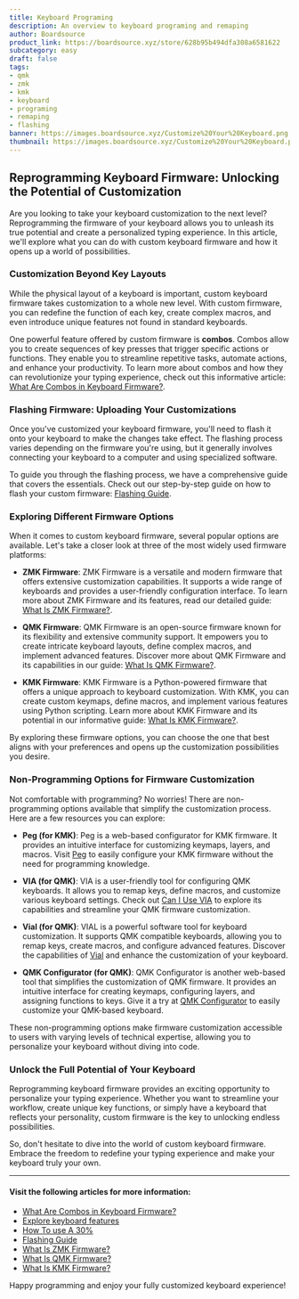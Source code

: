 ```yaml
---
title: Keyboard Programing
description: An overview to keyboard programing and remaping
author: Boardsource
product_link: https://boardsource.xyz/store/628b95b494dfa308a6581622
subcategory: easy
draft: false
tags: 
- qmk
- zmk 
- kmk
- keyboard
- programing
- remaping
- flashing
banner: https://images.boardsource.xyz/Customize%20Your%20Keyboard.png
thumbnail: https://images.boardsource.xyz/Customize%20Your%20Keyboard.png
---
```




## Reprogramming Keyboard Firmware: Unlocking the Potential of Customization

Are you looking to take your keyboard customization to the next level? Reprogramming the firmware of your keyboard allows you to unleash its true potential and create a personalized typing experience. In this article, we'll explore what you can do with custom keyboard firmware and how it opens up a world of possibilities.

### Customization Beyond Key Layouts

While the physical layout of a keyboard is important, custom keyboard firmware takes customization to a whole new level. With custom firmware, you can redefine the function of each key, create complex macros, and even introduce unique features not found in standard keyboards.

One powerful feature offered by custom firmware is **combos**. Combos allow you to create sequences of key presses that trigger specific actions or functions. They enable you to streamline repetitive tasks, automate actions, and enhance your productivity. To learn more about combos and how they can revolutionize your typing experience, check out this informative article: [What Are Combos in Keyboard Firmware?](https://new.boardsource.xyz/docs/articles-what_are_combos_in_a_keyboard_firmware).

### Flashing Firmware: Uploading Your Customizations

Once you've customized your keyboard firmware, you'll need to flash it onto your keyboard to make the changes take effect. The flashing process varies depending on the firmware you're using, but it generally involves connecting your keyboard to a computer and using specialized software.

To guide you through the flashing process, we have a comprehensive guide that covers the essentials. Check out our step-by-step guide on how to flash your custom firmware: [Flashing Guide](https://new.boardsource.xyz/docs/guides-flashing).

### Exploring Different Firmware Options

When it comes to custom keyboard firmware, several popular options are available. Let's take a closer look at three of the most widely used firmware platforms:

- **ZMK Firmware**: ZMK Firmware is a versatile and modern firmware that offers extensive customization capabilities. It supports a wide range of keyboards and provides a user-friendly configuration interface. To learn more about ZMK Firmware and its features, read our detailed guide: [What Is ZMK Firmware?](https://new.boardsource.xyz/docs/guides-what_is_zmk).

- **QMK Firmware**: QMK Firmware is an open-source firmware known for its flexibility and extensive community support. It empowers you to create intricate keyboard layouts, define complex macros, and implement advanced features. Discover more about QMK Firmware and its capabilities in our guide: [What Is QMK Firmware?](https://new.boardsource.xyz/docs/guides-what_is_qmk).

- **KMK Firmware**: KMK Firmware is a Python-powered firmware that offers a unique approach to keyboard customization. With KMK, you can create custom keymaps, define macros, and implement various features using Python scripting. Learn more about KMK Firmware and its potential in our informative guide: [What Is KMK Firmware?](https://new.boardsource.xyz/docs/guides-what_is_kmk).

By exploring these firmware options, you can choose the one that best aligns with your preferences and opens up the customization possibilities you desire.

### Non-Programming Options for Firmware Customization

Not comfortable with programming? No worries! There are non-programming options available that simplify the customization process. Here are a few resources you can explore:

- **Peg (for KMK)**: Peg is a web-based configurator for KMK firmware. It provides an intuitive interface for customizing keymaps, layers, and macros. Visit [Peg](https://peg.software/) to easily configure your KMK firmware without the need for programming knowledge.

- **VIA (for QMK)**: VIA is a user-friendly tool for configuring QMK keyboards. It allows you to remap keys, define macros, and customize various keyboard settings. Check out [Can I Use VIA](https://www.caniusevia.com/) to explore its capabilities and streamline your QMK firmware customization.

- **Vial (for QMK)**: VIAL is a powerful software tool for keyboard customization. It supports QMK compatible keyboards, allowing you to remap keys, create macros, and configure advanced features. Discover the capabilities of [Vial](https://get.vial.today/) and enhance the customization of your keyboard.

- **QMK Configurator (for QMK)**: QMK Configurator is another web-based tool that simplifies the customization of QMK firmware. It provides an intuitive interface for creating keymaps, configuring layers, and assigning functions to keys. Give it a try at [QMK Configurator](https://config.qmk.fm/#) to easily customize your QMK-based keyboard. 



These non-programming options make firmware customization accessible to users with varying levels of technical expertise, allowing you to personalize your keyboard without diving into code.



### Unlock the Full Potential of Your Keyboard

Reprogramming keyboard firmware provides an exciting opportunity to personalize your typing experience. Whether you want to streamline your workflow, create unique key functions, or simply have a keyboard that reflects your personality, custom firmware is the key to unlocking endless possibilities.

So, don't hesitate to dive into the world of custom keyboard firmware. Embrace the freedom to redefine your typing experience and make your keyboard truly your own.

---

#### Visit the following articles for more information:

- [What Are Combos in Keyboard Firmware?](https://new.boardsource.xyz/docs/articles-what_are_combos_in_a_keyboard_firmware)
- [Explore keyboard features ](https://new.boardsource.xyz/docs/articles-features)
- [How To use A 30%](https://new.boardsource.xyz/docs/articles-how_to_use_a_30_key_keyboard)
- [Flashing Guide](https://new.boardsource.xyz/docs/guides-flashing)
- [What Is ZMK Firmware?](https://new.boardsource.xyz/docs/guides-what_is_zmk)
- [What Is QMK Firmware?](https://new.boardsource.xyz/docs/guides-what_is_qmk)
- [What Is KMK Firmware?](https://new.boardsource.xyz/docs/guides-what_is_kmk)

Happy programming and enjoy your fully customized keyboard experience!
